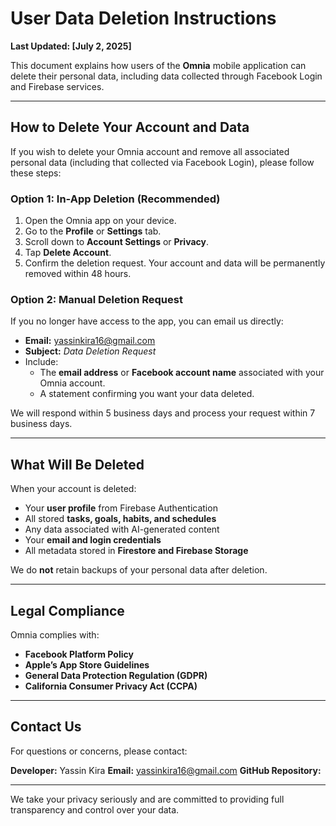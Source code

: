 # User Data Deletion Instructions

**Last Updated: [July 2, 2025]**

This document explains how users of the **Omnia** mobile application can delete their personal data, including data collected through Facebook Login and Firebase services.

---

## How to Delete Your Account and Data

If you wish to delete your Omnia account and remove all associated personal data (including that collected via Facebook Login), please follow these steps:

### Option 1: In-App Deletion (Recommended)

1. Open the Omnia app on your device.
2. Go to the **Profile** or **Settings** tab.
3. Scroll down to **Account Settings** or **Privacy**.
4. Tap **Delete Account**.
5. Confirm the deletion request. Your account and data will be permanently removed within 48 hours.

### Option 2: Manual Deletion Request

If you no longer have access to the app, you can email us directly:

- **Email:** yassinkira16@gmail.com
- **Subject:** _Data Deletion Request_
- Include:
  - The **email address** or **Facebook account name** associated with your Omnia account.
  - A statement confirming you want your data deleted.

We will respond within 5 business days and process your request within 7 business days.

---

## What Will Be Deleted

When your account is deleted:
- Your **user profile** from Firebase Authentication
- All stored **tasks, goals, habits, and schedules**
- Any data associated with AI-generated content
- Your **email and login credentials**
- All metadata stored in **Firestore and Firebase Storage**

We do **not** retain backups of your personal data after deletion.

---

## Legal Compliance

Omnia complies with:
- **Facebook Platform Policy**
- **Apple’s App Store Guidelines**
- **General Data Protection Regulation (GDPR)**
- **California Consumer Privacy Act (CCPA)**

---

## Contact Us

For questions or concerns, please contact:

**Developer:** Yassin Kira 
**Email:** yassinkira16@gmail.com 
**GitHub Repository:** 

---

We take your privacy seriously and are committed to providing full transparency and control over your data.
